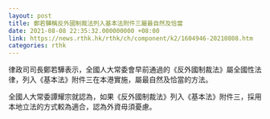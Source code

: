 ```yaml
---
layout: post
title: 鄭若驊稱反外國制裁法列入基本法附件三屬最自然及恰當
date: 2021-08-08 22:35:32.000000000 +08:00
link: https://news.rthk.hk/rthk/ch/component/k2/1604946-20210808.htm
categories: rthk
---
```


律政司司長鄭若驊表示，全國人大常委會早前通過的《反外國制裁法》屬全國性法律，列入《基本法》附件三在本港實施，屬最自然及恰當的方法。

全國人大常委譚耀宗就認為，如果《反外國制裁法》列入《基本法》附件三，採用本地立法的方式較為適合，認為外資毋須憂慮。
